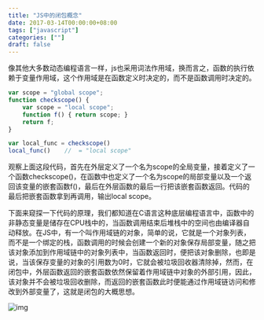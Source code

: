 ```yaml
---
title: "JS中的闭包概念"
date: 2017-03-14T00:00:00+08:00
tags: ["javascript"]
categories: [""]
draft: false
---
```


像其他大多数动态编程语言一样，js也采用词法作用域，换而言之，函数的执行依赖于变量作用域，这个作用域是在函数定义时决定的，而不是函数调用时决定的。

```javascript
var scope = "global scope";
function checkscope() {
    var scope = "local scope";
    function f() { return scope; }
    return f;
}

var local_func = checkscope()
local_func()    //  = "local scope"
```

观察上面这段代码，首先在外层定义了一个名为scope的全局变量，接着定义了一个函数checkscope()，在函数中也定义了一个名为scope的局部变量以及一个返回该变量的嵌套函数f()，最后在外层函数的最后一行把该嵌套函数返回。代码的最后把嵌套函数拿到再调用，输出local scope。

下面来窥探一下代码的原理，我们都知道在C语言这种底层编程语言中，函数中的非静态变量是储存在CPU栈中的，当函数调用结束后堆栈中的空间也由编译器自动释放。在JS中，有一个叫作用域链的对象，简单的说，它就是一个对象列表，而不是一个绑定的栈，函数调用的时候会创建一个新的对象保存局部变量，随之把该对象添加到作用域链中的对象列表中，当函数返回时，便把该对象删除，也即是说，当该保存变量的对象的引用数为0时，它就会被垃圾回收器清除掉，然而，在闭包中，外层函数返回的嵌套函数依然保留着作用域链中对象的外部引用，因此，该对象并不会被垃圾回收删除，而返回的嵌套函数此时便能通过作用域链访问和修改到外部变量了，这就是闭包的大概思想。

![img](https://image-1301539196.cos.ap-guangzhou.myqcloud.com/v2-538dd6e7e1df07fb712b7a44ae7468d0_1440w.jpg)
